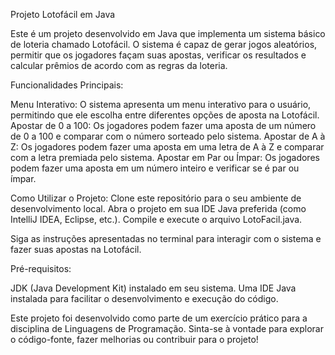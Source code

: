
Projeto Lotofácil em Java

Este é um projeto desenvolvido em Java que implementa um sistema básico de loteria chamado Lotofácil. O sistema é capaz de gerar jogos aleatórios, permitir que os jogadores façam suas apostas, verificar os resultados e calcular prêmios de acordo com as regras da loteria.

Funcionalidades Principais:

Menu Interativo: O sistema apresenta um menu interativo para o usuário, permitindo que ele escolha entre diferentes opções de aposta na Lotofácil.
Apostar de 0 a 100: Os jogadores podem fazer uma aposta de um número de 0 a 100 e comparar com o número sorteado pelo sistema.
Apostar de A à Z: Os jogadores podem fazer uma aposta em uma letra de A à Z e comparar com a letra premiada pelo sistema.
Apostar em Par ou Ímpar: Os jogadores podem fazer uma aposta em um número inteiro e verificar se é par ou ímpar.

Como Utilizar o Projeto:
Clone este repositório para o seu ambiente de desenvolvimento local.
Abra o projeto em sua IDE Java preferida (como IntelliJ IDEA, Eclipse, etc.).
Compile e execute o arquivo LotoFacil.java.

Siga as instruções apresentadas no terminal para interagir com o sistema e fazer suas apostas na Lotofácil.

Pré-requisitos:

JDK (Java Development Kit) instalado em seu sistema.
Uma IDE Java instalada para facilitar o desenvolvimento e execução do código.

Este projeto foi desenvolvido como parte de um exercício prático para a disciplina de Linguagens de Programação. Sinta-se à vontade para explorar o código-fonte, fazer melhorias ou contribuir para o projeto!
